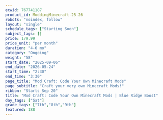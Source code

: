 ```yaml
---
ecwid: 767741187
product_id: ModdingMinecraft-25-26
robots: "noindex, follow"
layout: "single"
schedule_tags: ["Starting Soon"]
subject_tags: []
price: 179.99
price_unit: "per month"
duration: "4-6 mo"
category: "Ongoing"
weight: "58"
start_date: "2025-09-06"
end_date: "2026-05-24"
start_time: "2:30"
end_time: "3:30"
page_title: "Mod Craft: Code Your Own Minecraft Mods"
page_subtitle: "Craft your very own Minecraft Mods!"
ribbon: "Starts Sep 20"
title: "Mod Craft: Code Your Own Minecraft Mods | Blue Ridge Boost"
day_tags: ["Sat"]
grade_tags: ["7th","8th","9th"]
featured: 188
---
```


